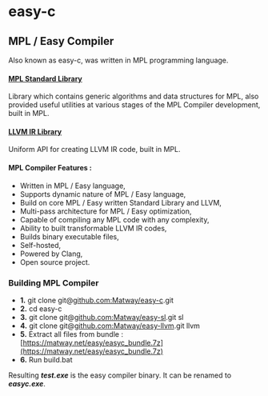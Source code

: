 # easy-c
## MPL / Easy Compiler
Also known as easy-c, was written in MPL programming language.

#### [MPL Standard Library](https://github.com:Matway/easy-sl)

Library which contains generic algorithms and data structures for MPL, also provided useful utilities at various stages of the MPL Compiler development, built in MPL.
#### [LLVM IR Library](https://github.com:Matway/easy-llvm) 
Uniform API for creating LLVM IR code, built in MPL.

#### MPL Compiler Features :

* Written in MPL / Easy language,
* Supports dynamic nature of MPL / Easy language,
* Build on core MPL / Easy written Standard Library and LLVM,
* Multi-pass architecture for MPL / Easy optimization,
* Capable of compiling any MPL code with any complexity,
* Ability to built transformable LLVM IR codes,
* Builds binary executable files,
* Self-hosted,
* Powered by Clang,
* Open source project.

### Building MPL Compiler

* **1.** git clone git@[github.com:Matway/easy-c](https://github.com:Matway/easy-c).git
* **2.** cd easy-c
* **3.** git clone git@[github.com:Matway/easy-sl](https://github.com:Matway/easy-sl).git sl
* **4.** git clone git@[github.com:Matway/easy-llvm](https://github.com:Matway/easy-llvm).git llvm
* **5.** Extract all files from bundle : [https://matway.net/easy/easyc_bundle.7z](https://matway.net/easy/easyc_bundle.7z)
* **6.** Run build.bat

Resulting ***test.exe*** is the easy compiler binary. It can be renamed to ***easyc.exe***.
